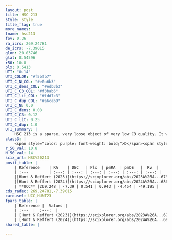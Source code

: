 ```yaml
---
layout: post
title: HSC 213
style: style
title_flag: true
more_names: 
fname: hsc213
fov: 0.36
ra_icrs: 269.24781
de_icrs: -7.39015
glon: 20.03746
glat: 8.54596
r50: 10.8
plx: 0.5413
UTI: "0.14"
UTI_COLOR: "#f5bfb7"
UTI_C_N_COL: "#e0a6b3"
UTI_C_dens_COL: "#edb3b3"
UTI_C_C3_COL: "#f3bab5"
UTI_C_lit_COL: "#fdd7c3"
UTI_C_dup_COL: "#a6cab9"
UTI_C_N: 0.0
UTI_C_dens: 0.08
UTI_C_C3: 0.12
UTI_C_lit: 0.25
UTI_C_dup: 1.0
UTI_summary: |
    HSC 213 is a sparse, very loose object of very low C3 quality. It was recently reported in the literature.<br><br><span style="color: #99180f; font-weight: bold;">Warning: </span>contains less than 25 stars with <i>P>0.5</i> estimated.
class3: |
    <span style="color: purple; font-weight: bold;">D</span><span style="color: red; font-weight: bold;">C</span>
r_50_val: 10.8
N_50_val: 14
scix_url: HSC%20213
posit_table: |
    | Reference    | RA    | DEC   | Plx  | pmRA  | pmDE   |  Rv  |
    | :---         | :---: | :---: | :---: | :---: | :---: | :---: |
    |[Hunt & Reffert (2023)](https://scixplorer.org/abs/2023A%26A...673A.114H) | 269.236 | -7.385 | 0.634 | 1.025 | -4.42 | -- |
    |[Hunt & Reffert (2024)](https://scixplorer.org/abs/2024A%26A...686A..42H) | 269.236 | -7.385 | 0.634 | 1.025 | -4.42 | -- |
    | **UCC** |269.248 | -7.39 | 0.541 | 0.943 | -4.454 | -49.195 | 
cds_radec: 269.24781,-7.39015
carousel: UCC_HUNT23
fpars_table: |
    | Reference |  Values |
    | :---  |  :---:  |
    | [Hunt & Reffert (2023)](https://scixplorer.org/abs/2023A%26A...673A.114H) | `AV50=2.377, diffAV50=0.403, MOD50=10.941, logAge50=9.946` |
    | [Hunt & Reffert (2024)](https://scixplorer.org/abs/2024A%26A...686A..42H) | `MassJ=82.3122` |
shared_table: |
    
---
```

